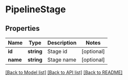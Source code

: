 # PipelineStage

## Properties
Name | Type | Description | Notes
------------ | ------------- | ------------- | -------------
**id** | **string** | Stage id | [optional] 
**name** | **string** | Stage name | [optional] 

[[Back to Model list]](../../README.md#documentation-for-models) [[Back to API list]](../../README.md#documentation-for-api-endpoints) [[Back to README]](../../README.md)



